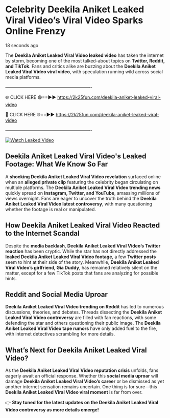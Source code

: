 # Celebrity Deekila Aniket Leaked Viral Video’s Viral Video Sparks Online Frenzy

18 seconds ago

The **Deekila Aniket Leaked Viral Video leaked video** has taken the internet by storm, becoming one of the most talked-about topics on **Twitter, Reddit, and TikTok**. Fans and critics alike are buzzing about the **Deekila Aniket Leaked Viral Video viral video**, with speculation running wild across social media platforms.

———————————————————-

🌐 CLICK HERE 🟢==►► https://2k25fun.com/deekila-aniket-leaked-viral-video

🔴 CLICK HERE 🌐==►► https://2k25fun.com/deekila-aniket-leaked-viral-video

———————————————————-

[![Watch Leaked Video](https://miro.medium.com/v2/resize:fit:828/format:webp/1*cilzJN44JGOrTw9NJCrNHA.gif "Watch Leaked Video")](https://2k25fun.com/deekila-aniket-leaked-viral-video)

## **Deekila Aniket Leaked Viral Video's Leaked Footage: What We Know So Far**  
A **shocking Deekila Aniket Leaked Viral Video revelation** surfaced online when an **alleged private clip** featuring the celebrity began circulating on multiple platforms. The **Deekila Aniket Leaked Viral Video trending news** quickly spread on **Instagram, Twitter, and YouTube**, amassing millions of views overnight. Fans are eager to uncover the truth behind the **Deekila Aniket Leaked Viral Video latest controversy**, with many questioning whether the footage is real or manipulated.  

## **How Deekila Aniket Leaked Viral Video Reacted to the Internet Scandal**  
Despite the **media backlash**, **Deekila Aniket Leaked Viral Video’s Twitter reaction** has been cryptic. While the star has not directly addressed the **leaked Deekila Aniket Leaked Viral Video footage**, a few **Twitter posts** seem to hint at their side of the story. Meanwhile, **Deekila Aniket Leaked Viral Video’s girlfriend, Gia Duddy**, has remained relatively silent on the matter, except for a few TikTok posts that fans are analyzing for possible hints.  

## **Reddit and Social Media Uproar**  
**Deekila Aniket Leaked Viral Video trending on Reddit** has led to numerous discussions, theories, and debates. Threads dissecting the **Deekila Aniket Leaked Viral Video controversy** are filled with fan reactions, with some defending the star and others questioning their public image. The **Deekila Aniket Leaked Viral Video tape rumors** have only added fuel to the fire, with internet detectives scrambling for more details.  

## **What’s Next for Deekila Aniket Leaked Viral Video?**  
As the **Deekila Aniket Leaked Viral Video reputation crisis** unfolds, fans eagerly await an official response. Whether this **social media uproar** will damage **Deekila Aniket Leaked Viral Video’s career** or be dismissed as yet another internet sensation remains uncertain. One thing is for sure—this **Deekila Aniket Leaked Viral Video viral moment** is far from over.  

👉 **Stay tuned for the latest updates on the Deekila Aniket Leaked Viral Video controversy as more details emerge!**  